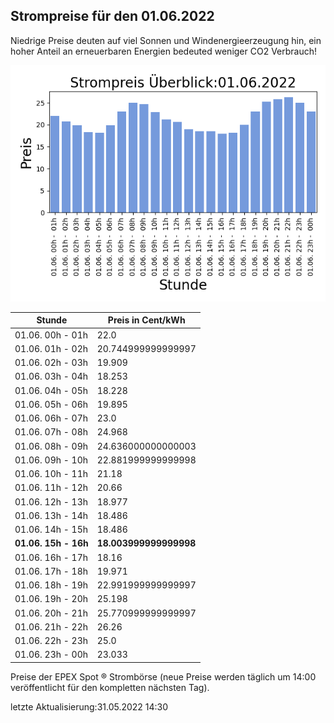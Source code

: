 
## Strompreise für den 01.06.2022

Niedrige Preise deuten auf viel Sonnen und Windenergieerzeugung hin, ein hoher Anteil an erneuerbaren Energien bedeuted weniger CO2 Verbrauch!

![Strompreis übersicht](imgs/strompreis_uebersicht.png)

| Stunde | Preis in Cent/kWh |
|---|---|
| 01.06. 00h -  01h | 22.0 | 
| 01.06. 01h -  02h | 20.744999999999997 | 
| 01.06. 02h -  03h | 19.909 | 
| 01.06. 03h -  04h | 18.253 | 
| 01.06. 04h -  05h | 18.228 | 
| 01.06. 05h -  06h | 19.895 | 
| 01.06. 06h -  07h | 23.0 | 
| 01.06. 07h -  08h | 24.968 | 
| 01.06. 08h -  09h | 24.636000000000003 | 
| 01.06. 09h -  10h | 22.881999999999998 | 
| 01.06. 10h -  11h | 21.18 | 
| 01.06. 11h -  12h | 20.66 | 
| 01.06. 12h -  13h | 18.977 | 
| 01.06. 13h -  14h | 18.486 | 
| 01.06. 14h -  15h | 18.486 | 
| **01.06. 15h -  16h** | **18.003999999999998** | 
| 01.06. 16h -  17h | 18.16 | 
| 01.06. 17h -  18h | 19.971 | 
| 01.06. 18h -  19h | 22.991999999999997 | 
| 01.06. 19h -  20h | 25.198 | 
| 01.06. 20h -  21h | 25.770999999999997 | 
| 01.06. 21h -  22h | 26.26 | 
| 01.06. 22h -  23h | 25.0 | 
| 01.06. 23h -  00h | 23.033 | 

Preise der EPEX Spot ® Strombörse (neue Preise werden täglich um 14:00 veröffentlicht für den kompletten nächsten Tag).

letzte Aktualisierung:31.05.2022 14:30